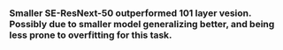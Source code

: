 ### Smaller SE-ResNext-50 outperformed 101 layer vesion. Possibly due to smaller model generalizing better, and being less prone to overfitting for this task.
